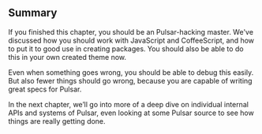 ## Summary

If you finished this chapter, you should be an Pulsar-hacking master. We've
discussed how you should work with JavaScript and CoffeeScript, and how to put
it to good use in creating packages. You should also be able to do this in your
own created theme now.

Even when something goes wrong, you should be able to debug this easily. But
also fewer things should go wrong, because you are capable of writing great
specs for Pulsar.

In the next chapter, we’ll go into more of a deep dive on individual internal
APIs and systems of Pulsar, even looking at some Pulsar source to see how things
are really getting done.
